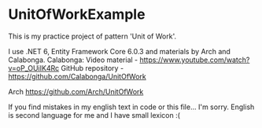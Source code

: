 # UnitOfWorkExample
This is my practice project of pattern 'Unit of Work'.

I use .NET 6, Entity Framework Core 6.0.3 and materials by Arch and Calabonga.
Calabonga: 
Video material - https://www.youtube.com/watch?v=oP_OUiIK4Rc
GitHub repository - https://github.com/Calabonga/UnitOfWork

Arch https://github.com/Arch/UnitOfWork

If you find mistakes in my english text in code or this file... I'm sorry. English is second language for me and I have small lexicon :(
